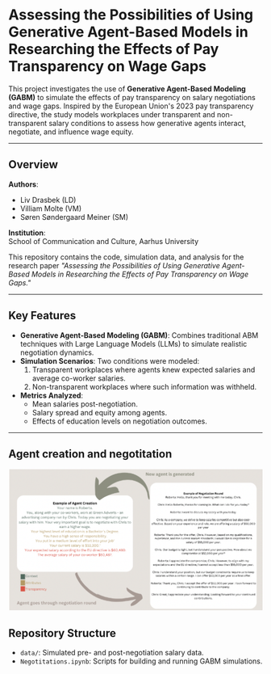 # Assessing the Possibilities of Using Generative Agent-Based Models in Researching the Effects of Pay Transparency on Wage Gaps


This project investigates the use of **Generative Agent-Based Modeling (GABM)** to simulate the effects of pay transparency on salary negotiations and wage gaps. Inspired by the European Union's 2023 pay transparency directive, the study models workplaces under transparent and non-transparent salary conditions to assess how generative agents interact, negotiate, and influence wage equity.

---

## Overview

**Authors**:  
- Liv Drasbek (LD)
- Villiam Molte (VM)
- Søren Søndergaard Meiner (SM)

**Institution**:  
School of Communication and Culture, Aarhus University  

This repository contains the code, simulation data, and analysis for the research paper *"Assessing the Possibilities of Using Generative Agent-Based Models in Researching the Effects of Pay Transparency on Wage Gaps."*

---

## Key Features

- **Generative Agent-Based Modeling (GABM)**: Combines traditional ABM techniques with Large Language Models (LLMs) to simulate realistic negotiation dynamics.
- **Simulation Scenarios**: Two conditions were modeled:
  1. Transparent workplaces where agents knew expected salaries and average co-worker salaries.
  2. Non-transparent workplaces where such information was withheld.
- **Metrics Analyzed**:
  - Mean salaries post-negotiation.
  - Salary spread and equity among agents.
  - Effects of education levels on negotiation outcomes.

---

## Agent creation and negotitation
![Agent negotiation](data/workflow.png)

## Repository Structure

- `data/`: Simulated pre- and post-negotiation salary data.
- `Negotitations.ipynb`: Scripts for building and running GABM simulations.
